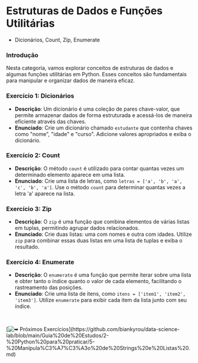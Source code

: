 # Estruturas de Dados e Funções Utilitárias
- Dicionários, Count, Zip, Enumerate

### Introdução
Nesta categoria, vamos explorar conceitos de estruturas de dados e algumas funções utilitárias em Python. Esses conceitos são fundamentais para manipular e organizar dados de maneira eficaz.

### Exercício 1: Dicionários
- **Descrição**: Um dicionário é uma coleção de pares chave-valor, que permite armazenar dados de forma estruturada e acessá-los de maneira eficiente através das chaves.
- **Enunciado**: Crie um dicionário chamado `estudante` que contenha chaves como "nome", "idade" e "curso". Adicione valores apropriados e exiba o dicionário.

### Exercício 2: Count
- **Descrição**: O método `count` é utilizado para contar quantas vezes um determinado elemento aparece em uma lista.
- **Enunciado**: Crie uma lista de letras, como `letras = ['a', 'b', 'a', 'c', 'b', 'a']`. Use o método `count` para determinar quantas vezes a letra 'a' aparece na lista.

### Exercício 3: Zip
- **Descrição**: O `zip` é uma função que combina elementos de várias listas em tuplas, permitindo agrupar dados relacionados.
- **Enunciado**: Crie duas listas: uma com nomes e outra com idades. Utilize `zip` para combinar essas duas listas em uma lista de tuplas e exiba o resultado.

### Exercício 4: Enumerate
- **Descrição**: O `enumerate` é uma função que permite iterar sobre uma lista e obter tanto o índice quanto o valor de cada elemento, facilitando o rastreamento das posições.
- **Enunciado**: Crie uma lista de itens, como `itens = ['item1', 'item2', 'item3']`. Utilize `enumerate` para exibir cada item da lista junto com seu índice.

<br>

[![➡ Próximos Exercícios](https://img.shields.io/badge/-%F0%9F%93%98_Acesse_Aqui_:_Pr%C3%B3ximos_Exerc%C3%ADcios_(Manipula%C3%A7%C3%A3o_de_Strings_e_Listas)-blue?style=for-the-badge&color=007BFF)](https://github.com/biankyrou/data-science-lab/blob/main/Guia%20de%20Estudos/2-%20Python%20para%20praticar/5-%20Manipula%C3%A7%C3%A3o%20de%20Strings%20e%20Listas%20.md)
